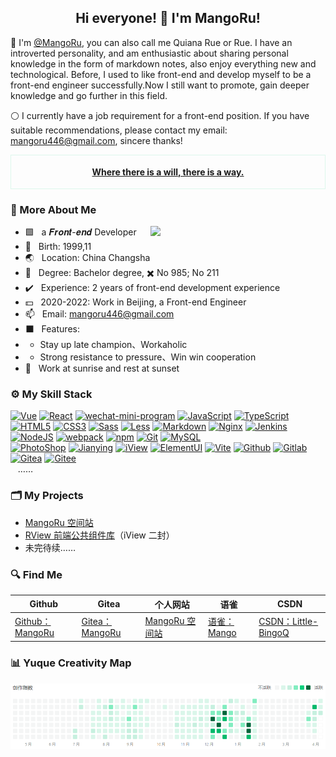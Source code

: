 <!--
**MangoRu/MangoRu** is a ✨ _special_ ✨ repository because its `README.md` (this file) appears on your GitHub profile.

Here are some ideas to get you started: 𝑭𝒓𝒐𝒏𝒕-𝒆𝒏𝒅 𝑬𝒏𝒈𝒊𝒏𝒆𝒆𝒓

- 🔭 I’m currently working on ...
- 🌱 I’m currently learning ...
- 👯 I’m looking to collaborate on ...
- 🤔 I’m looking for help with ...
- 💬 Ask me about ...
- 📫 How to reach me: ...
- 😄 Pronouns: ...
- ⚡ Fun fact: ...
-->

<h2 align="center">Hi everyone! 👋 I'm MangoRu!</h2>

:blossom:  I'm <u>[@MangoRu](https://github.com/MangoRu)</u>, you can also call me Quiana Rue or Rue.
I have an introverted personality, and am enthusiastic about sharing personal knowledge in the form of markdown notes, also enjoy everything new and technological.
Before, I used to like front-end and develop myself to be a front-end engineer successfully.Now I still want to promote, gain deeper knowledge and go further in this field.

:white_circle:  I currently have a job requirement for a front-end position. If you have suitable recommendations, please contact my email: [mangoru446@gmail.com](mangoru446@gmail.com), sincere thanks!

<div align=center border style="border: 1px solid #dcf7ec; padding: 4px 10px;text-align:center">
<p>
<u><b>Where there is a will, there is a way.</b></u>
</p>
</div>

### 👾 More About Me

<img  align=right style="width: 280px" src="http://81.69.247.224:8090/themes/theme-hao/assets/images/infj.svg" />
      
- :green_square: &nbsp; a 𝑭𝒓𝒐𝒏𝒕-𝒆𝒏𝒅 Developer
- :birthday: &nbsp; Birth: 1999,11
- :earth_asia: &nbsp; Location: China Changsha
- :green_book:  &nbsp; Degree: Bachelor degree, :heavy_multiplication_x: No 985; No 211
- :heavy_check_mark:  &nbsp; Experience: 2 years of front-end development experience
- :dollar: &nbsp; 2020-2022: Work in Beijing, a Front-end Engineer
- :mailbox: &nbsp; Email: mangoru446@gmail.com
- :black_large_square: &nbsp; Features:
- -  Stay up late champion、Workaholic
- -  Strong resistance to pressure、Win win cooperation
- :black_flag: &nbsp; Work at sunrise and rest at sunset

### ⚙️ My Skill Stack

<div>
 <a href="https://cn.vuejs.org/"> <img src="https://raw.gitmirror.com/MangoRu/PicGo/master/icon/vuejs.png" alt="Vue" style="width: 42px;height: 42px"></a>
 <a href="https://zh-hans.react.dev/"> <img src="https://raw.gitmirror.com/MangoRu/PicGo/master/icon/react.png" alt="React" style="width: 42px;height: 42px"></a>
 <a href="https://mp.weixin.qq.com/cgi-bin/wx?token=&lang=zh_CN"> <img src="https://raw.gitmirror.com/MangoRu/PicGo/master/icon/wechat-mini-program.png" alt="wechat-mini-program" style="width: 42px;height: 42px"></a>
 <a href="https://es6.ruanyifeng.com/"> <img src="https://raw.gitmirror.com/MangoRu/PicGo/master/icon/js-logo.svg" alt="JavaScript" style="width: 42px;height: 42px"></a>
 <a href="https://www.typescriptlang.org/"> <img src="https://raw.gitmirror.com/MangoRu/PicGo/master/icon/typescript.png" alt="TypeScript" style="width: 42px;height: 42px"></a>
 <a href="https://www.runoob.com/html/html5-intro.html"> <img src="https://raw.gitmirror.com/MangoRu/PicGo/master/icon/h5logo.svg" alt="HTML5" style="width: 42px;height: 42px"></a>
 <a href="https://www.runoob.com/css3/css3-tutorial.html"> <img src="https://raw.gitmirror.com/MangoRu/PicGo/master/icon/c3-logo.svg" alt="CSS3" style="width: 42px;height: 42px"></a>
 <a href="https://www.sass.hk/"> <img src="https://raw.gitmirror.com/MangoRu/PicGo/master/icon/sass.png" alt="Sass" style="width: 42px;height: 42px"></a>
 <a href="https://lesscss.cn/"> <img src="https://raw.gitmirror.com/MangoRu/PicGo/master/icon/less_logo.png" alt="Less" style="height: 38px;"></a>
 <a href="https://www.runoob.com/markdown/md-tutorial.html"> <img src="https://raw.gitmirror.com/MangoRu/PicGo/master/icon/md-logo.svg" alt="Markdown" style="width: 42px;height: 42px"></a> 
 <a href="https://nginx.org/"> <img src="https://raw.gitmirror.com/MangoRu/PicGo/master/icon/nginx.png" alt="Nginx" style="width: 42px;height: 42px"></a>
 <a href="https://www.jenkins.io/"> <img src="https://raw.gitmirror.com/MangoRu/PicGo/master/icon/jenkins.png" alt="Jenkins" style="width: 42px;height: 42px"></a>
 <a href="https://nodejs.org/en"> <img src="https://raw.gitmirror.com/MangoRu/PicGo/master/icon/nodejs.png" alt="NodeJS" style="width: 42px;height: 42px"></a>
 <a href="https://www.webpackjs.com/"> <img src="https://raw.gitmirror.com/MangoRu/PicGo/master/icon/webpack.png" alt="webpack" style="width: 42px;height: 42px"></a>
 <a href="https://www.npmjs.com/"> <img src="https://raw.gitmirror.com/MangoRu/PicGo/master/icon/npm.png" alt="npm" style="width: 42px;height: 42px"></a>
 <a href="https://git-scm.com/"> <img src="https://raw.gitmirror.com/MangoRu/PicGo/master/icon/git-logo.svg" alt="Git" style="width: 42px;height: 42px"></a>
 <a href="https://www.mysql.com/"> <img src="https://raw.gitmirror.com/MangoRu/PicGo/master/icon/mysql-original-wordmark.svg" alt="MySQL" style="width: 42px;height: 42px"></a>
 <br>
 <a href="https://www.adobe.com/products/photoshop.html"> <img src="https://raw.gitmirror.com/MangoRu/PicGo/master/icon/Photoshop.png" alt="PhotoShop" style="width: 42px;height: 42px"></a>
 <a href="https://www.capcut.cn/"> <img src="https://raw.gitmirror.com/MangoRu/PicGo/master/icon/JianyingPro.png" alt="Jianying" style="width: 42px;height: 42px"></a>
 <a href="https://www.iviewui.com/view-ui-plus/guide/introduce"> <img src="https://raw.gitmirror.com/MangoRu/PicGo/master/icon/iview-logo.png" alt="iView" style="width: 42px;height: 42px"></a>
 <a href="https://element-plus.org/zh-CN/#/zh-CN"> <img src="https://raw.gitmirror.com/MangoRu/PicGo/master/icon/ElementUI.png" alt="ElementUI" style="width: 42px;height: 42px"></a>
 <a href="https://vitejs.dev/"> <img src="https://raw.gitmirror.com/MangoRu/PicGo/master/icon/vite.png" alt="Vite" style="width: 42px;height: 42px"></a>
 <a href="https://github.com/"> <img src="https://raw.gitmirror.com/MangoRu/PicGo/master/icon/githubb.png" alt="Github" style="width: 42px;height: 42px"></a>
 <a href="https://about.gitlab.com/"> <img src="https://raw.gitmirror.com/MangoRu/PicGo/master/icon/gitlab.png" alt="Gitlab" style="width: 42px;height: 42px"></a>
 <a href="https://about.gitea.com/"> <img src="https://raw.gitmirror.com/MangoRu/PicGo/master/icon/gitea.png" alt="Gitea" style="width: 42px;height: 42px"></a>
 <a href="https://gitee.com/"> <img src="https://raw.gitmirror.com/MangoRu/PicGo/master/icon/gitee.png" alt="Gitee" style="width: 42px;height: 42px"></a>
 <br>
 &nbsp;&nbsp; ……
</div>

### 🗂️ My Projects
- [MangoRu 空间站](https://mangoru.site/)
- [RView 前端公共组件库](http://81.69.247.224:8081/)（iView 二封）
- 未完待续……

### 🔍 Find Me
| Github                                | Gitea | 个人网站                               | 语雀                                        | CSDN      |
|---------------------------------------|------ |------------------------------|-------------------------------------------|-----------|
| [Github：MangoRu](https://github.com/MangoRu) | [Gitea：MangoRu](https://gitea.com/MangoRu) | [MangoRu 空间站](https://mangoru.site/) | [语雀：Mango](https://www.yuque.com/mango-myjs6) | [CSDN：Little-BingoQ](https://blog.csdn.net/qq_40618816?spm=1000.2115.3001.5343) |

### 📊 Yuque Creativity Map

![语雀创作记录](https://raw.githubusercontent.com/MangoRu/PicGo/master/yuque-record.png)
